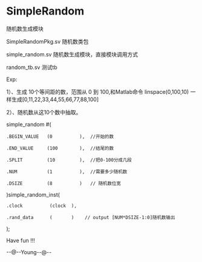 # SimpleRandom
随机数生成模块

SimpleRandomPkg.sv  随机数类包

simple_random.sv  随机数生成模块，直接模块调用方式

random_tb.sv 测试tb 

Exp:

1）、生成 10个等间距的数，范围从 0 到 100,和Matlab命令 linspace(0,100,10) 一样生成[0,11,22,33,44,55,66,77,88,100]

2）、随机数从这10个数中抽取。

simple_random #(

    .BEGIN_VALUE   (0          ),  //开始的数
    
    .END_VALUE     (100        ),  //结尾的数
    
    .SPLIT         (10         ),  //把0-100分成几段
    
    .NUM           (1          ),  //需要多少随机数
    
    .DSIZE         (8          )   // 随机数位宽
    
)simple_random_inst(

    .clock          (clock  ),
    
    .rand_data      (       )    // output [NUM*DSIZE-1:0]随机数输出
    
);

Have fun !!!

--@--Young--@--

